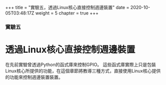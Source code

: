 +++
title = "實驗五，透過Linux核心直接控制週邊裝置"
date = 2020-10-05T03:48:17Z
weight = 5
chapter = true
+++

### 實驗五

# 透過Linux核心直接控制週邊裝置

在先前實驗曾透過Python的函式庫來控制GPIO。
這些函式庫實際上只是包裝Linux核心所提供的功能，在這個章節將教導三種方式，直接使用Linux核心提供的功能來控制週邊裝置裝置。

